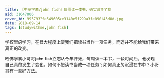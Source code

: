 ```yaml
---
title: 【中英字幕/john fish】每周读一本书，确实改变了我
aid: 31647006
cover_id: 9957937fe549605ce3140e5f299a3fe090143d0d.jpg
date: 2018-09-14
tags: [studywithme,john fish]
---
```

学校里的学习，在很大程度上使我们把读书当作一项任务，而这并不能给我们带来真正的改变。

哈佛学霸小哥哥john fish立志从今年开始，每周读一本书，一段时间后，他发现自己真的发生了变化。如何不把读书当成一项任务？如何真正的沉浸在书中？小哥哥有一些好方法。